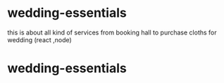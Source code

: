 # wedding-essentials
this is about all kind of services from booking hall to purchase cloths for wedding (react ,node)
# wedding-essentials
